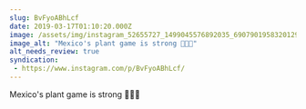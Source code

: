 ```yaml
---
slug: BvFyoABhLcf
date: 2019-03-17T01:10:20.000Z
image: /assets/img/instagram_52655727_1499045576892035_6907901958320129484_n_17880320011311356.jpg
image_alt: "Mexico's plant game is strong 🌵🌵🌵"
alt_needs_review: true
syndication:
 - https://www.instagram.com/p/BvFyoABhLcf/
---
```


Mexico's plant game is strong 🌵🌵🌵

